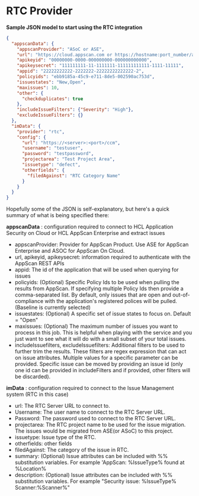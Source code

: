 # **RTC Provider**

**Sample JSON model to start using the RTC integration**
```json
{
  "appscanData": {
    "appscanProvider": "ASoC or ASE",
    "url": "https://cloud.appscan.com or https://hostname:port_number/ase",
    "apikeyid": "00000000-0000-000000000-000000000000",
    "apikeysecret": "111111111-11-1111111-111111111111-1111-11111",
    "appid": "22222222222-2222222-22222222222222-2",
    "policyids": "ebb9185a-45c9-e711-8de5-002590ac753d",
    "issuestates": "New,Open",
    "maxissues": 10,
    "other": {
      "checkduplicates": true
    },
    "includeIssueFilters": {"Severity": "High"},
    "excludeIssueFilters": {}
  },
  "imData": {
    "provider": "rtc",
    "config": {
      "url": "https://<server>:<port>/ccm",
      "username": "testuser",
      "password": "testpassword",
      "projectarea": "Test Project Area",
      "issuetype": "defect",
      "otherfields": {
        "filedAgainst": "RTC Category Name"
      }
    }
  }
}
```
Hopefully some of the JSON is self-explanatory, but here&#39;s a quick summary of what is being specified there:

**appscanData** : configuration required to connect to HCL Application Security on Cloud or HCL AppScan Enterprise and extract issues

- appscanProvider: Provider for AppScan Product. Use ASE for AppScan Enterprise and ASOC for AppScan On Cloud.
- url, apikeyid, apikeysecret: information required to authenticate with the AppScan REST APIs
- appid: The id of the application that will be used when querying for issues
- policyids: (Optional) Specific Policy Ids to be used when pulling the results from AppScan. If specifying multiple Policy Ids then provide a comma-separated list. By default, only issues that are open and out-of-compliance with the application&#39;s registered polices will be pulled. (Baseline is currently selected)
- issuestates: (Optional) A specific set of issue states to focus on. Default = &quot;Open&quot;
- maxissues: (Optional) The maximum number of issues you want to process in this job. This is helpful when playing with the service and you just want to see what it will do with a small subset of your total issues.
- includeIssuefilters, excludeIssuefilters: Additional filters to be used to further trim the results. These filters are regex expression that can act on issue attributes. Multiple values for a specific parameter can be provided. Specific issue can be moved by providing an issue id (only one id can be provided in includeFilters and if provided, other filters will be discarded).

**imData** : configuration required to connect to the Issue Management system (RTC in this case)

- url: The RTC Server URL to connect to.
- Username: The user name to connect to the RTC Server  URL.
- Password: The password used to connect to the RTC Server URL.
- projectarea: The RTC project name to be used for the issue migration. The issues would be migrated from ASE(or ASoC) to this project.
- issuetype: Issue type of the RTC.
- otherfields: other fields
- filedAgainst: The category of the issue in RTC.
- summary: (Optional) Issue attributes can be included with %% substitution variables. For example &#39;AppScan: %IssueType% found at %Location%
- description: (Optional) Issue attributes can be included with %% substitution variables. For example "Security issue: %IssueType% Scanner:%Scanner%"
